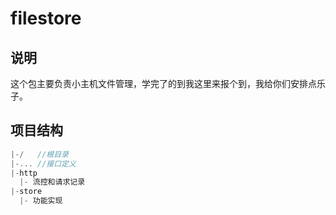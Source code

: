 # filestore
## 说明
这个包主要负责小主机文件管理，学完了的到我这里来报个到，我给你们安排点乐子。

## 项目结构

```go
|-/   //根目录
|-... //接口定义
|-http
  |- 流控和请求记录
|-store
  |- 功能实现
```